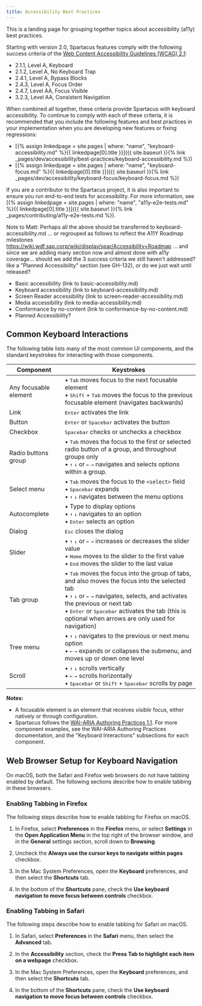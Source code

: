 ```yaml
---
title: Accessibility Best Practices
---
```


This is a landing page for grouping together topics about accessibility (a11y) best practices.

Starting with version 2.0, Spartacus features comply with the following success criteria of the [Web Content Accessibility Guidelines (WCAG) 2.1](https://www.w3.org/TR/WCAG21/):

- 2.1.1, Level A, Keyboard
- 2.1.2, Level A, No Keyboard Trap
- 2.4.1, Level A, Bypass Blocks
- 2.4.3, Level A, Focus Order
- 2.4.7, Level AA, Focus Visible
- 3.2.3, Level AA, Consistent Navigation

When combined all together, these criteria provide Spartacus with keyboard accessibility. To continue to comply with each of these criteria, it is recommended that you include the following features and best practices in your implementation when you are developing new features or fixing regressions:

- [{% assign linkedpage = site.pages | where: "name", "keyboard-accessibility.md" %}{{ linkedpage[0].title }}]({{ site.baseurl }}{% link _pages/dev/accessibility/best-practices/keyboard-accessibility.md %})
- [{% assign linkedpage = site.pages | where: "name", "keyboard-focus.md" %}{{ linkedpage[0].title }}]({{ site.baseurl }}{% link _pages/dev/accessibility/keyboard-focus/keyboard-focus.md %})

If you are a contributor to the Spartacus project, it is also important to ensure you run end-to-end tests for accessibility. For more information, see [{% assign linkedpage = site.pages | where: "name", "a11y-e2e-tests.md" %}{{ linkedpage[0].title }}]({{ site.baseurl }}{% link _pages/contributing/a11y-e2e-tests.md %}).

Note to Matt: Perhaps all the above should be transferred to keyboard-accessibility.md ... or regrouped as follows to reflect the A11Y Roadmap milestones https://wiki.wdf.sap.corp/wiki/display/spar/Accessibility+Roadmap ... and since we are adding many section now and almost done with a11y coverage... should we add the 3 success criteria we still haven't addressed? like a "Planned Accessibility" section (see GH-132), or do we just wait until released?

- Basic accessibility (link to basic-accessibility.md)
- Keyboard accessibility (link to keyboard-accessibility.md)
- Screen Reader accessibility (link to screen-reader-accessibility.md)
- Media accessibility (link to media-accessibility.md)
- Conformance by no-content (link to conformance-by-no-content.md)
- Planned Accessibility?

## Common Keyboard Interactions

The following table lists many of the most common UI components, and the standard keystrokes for interacting with those components.

| Component             | Keystrokes                                                                                                                                                                                                                                                                                                                                                                        |
| --------------------- | --------------------------------------------------------------------------------------------------------------------------------------------------------------------------------------------------------------------------------------------------------------------------------------------------------------------------------------------------------------------------------- |
| Any focusable element | • <kbd>Tab</kbd> moves focus to the next focusable element<br>• <kbd>Shift</kbd> + <kbd>Tab</kbd> moves the focus to the previous focusable element (navigates backwards)                                                                                                                                                                                                         |
| Link                  | <kbd>Enter</kbd> activates the link                                                                                                                                                                                                                                                                                                                                               |
| Button                | <kbd>Enter</kbd> or <kbd>Spacebar</kbd> activates the button                                                                                                                                                                                                                                                                                                                      |
| Checkbox              | <kbd>Spacebar</kbd> checks or unchecks a checkbox                                                                                                                                                                                                                                                                                                                                 |
| Radio buttons group   | • <kbd>Tab</kbd> moves the focus to the first or selected radio button of a group, and throughout groups only<br>• <kbd>&#8593;</kbd> <kbd>&#8595;</kbd> or <kbd>&#8592;</kbd> <kbd>&#8594;</kbd> navigates and selects options within a group.                                                                                                                                   |
| Select menu           | • <kbd>Tab</kbd> moves the focus to the `<select>` field<br>• <kbd>Spacebar</kbd> expands<br>• <kbd>&#8593;</kbd> <kbd>&#8595;</kbd> navigates between the menu options                                                                                                                                                                                                           |
| Autocomplete          | • Type to display options<br>• <kbd>&#8593;</kbd> <kbd>&#8595;</kbd> navigates to an option<br>• <kbd>Enter</kbd> selects an option                                                                                                                                                                                                                                               |
| Dialog                | <kbd>Esc</kbd> closes the dialog                                                                                                                                                                                                                                                                                                                                                  |
| Slider                | • <kbd>&#8593;</kbd> <kbd>&#8595;</kbd> or <kbd>&#8592;</kbd> <kbd>&#8594;</kbd> increases or decreases the slider value<br>• <kbd>Home</kbd> moves to the slider to the first value<br>• <kbd>End</kbd> moves the slider to the last value                                                                                                                                       |
| Tab group             | • <kbd>Tab</kbd> moves the focus into the group of tabs, and also moves the focus into the selected tab<br>• <kbd>&#8593;</kbd> <kbd>&#8595;</kbd> or <kbd>&#8592;</kbd> <kbd>&#8594;</kbd> navigates, selects, and activates the previous or next tab<br>• <kbd>Enter</kbd> or <kbd>Spacebar</kbd> activates the tab (this is optional when arrows are only used for navigation) |
| Tree menu             | • <kbd>&#8593;</kbd> <kbd>&#8595;</kbd> navigates to the previous or next menu option<br>• <kbd>&#8592;</kbd> <kbd>&#8594;</kbd> expands or collapses the submenu, and moves up or down one level                                                                                                                                                                                 |
| Scroll                | • <kbd>&#8593;</kbd> <kbd>&#8595;</kbd> scrolls vertically<br>• <kbd>&#8592;</kbd> <kbd>&#8594;</kbd> scrolls horizontally<br>• <kbd>Spacebar</kbd> or <kbd>Shift</kbd> + <kbd>Spacebar</kbd> scrolls by page                                                                                                                                                                     |

**Notes:**

- A focusable element is an element that receives _visible_ focus, either natively or through configuration.
- Spartacus follows the [WAI-ARIA Authoring Practices 1.1](https://www.w3.org/TR/wai-aria-practices/#aria_ex). For more component examples, see the WAI-ARIA Authoring Practices documentation, and the "Keyboard Interactions" subsections for each component.

## Web Browser Setup for Keyboard Navigation

On macOS, both the Safari and Firefox web browsers do not have tabbing enabled by default. The following sections describe how to enable tabbing in these browsers.

### Enabling Tabbing in Firefox

The following steps describe how to enable tabbing for Firefox on macOS.

1. In Firefox, select **Preferences** in the **Firefox** menu, or select **Settings** in the **Open Application Menu** in the top right of the browser window, and in the **General** settings section, scroll down to **Browsing**.

1. Uncheck the **Always use the cursor keys to navigate within pages** checkbox.

1. In the Mac System Preferences, open the **Keyboard** preferences, and then select the **Shortcuts** tab.

1. In the bottom of the **Shortcuts** pane, check the **Use keyboard navigation to move focus between controls** checkbox.

### Enabling Tabbing in Safari

The following steps describe how to enable tabbing for Safari on macOS.

1. In Safari, select **Preferences** in the **Safari** menu, then select the **Advanced** tab.

1. In the **Accessibility** section, check the **Press Tab to highlight each item on a webpage** checkbox.

1. In the Mac System Preferences, open the **Keyboard** preferences, and then select the **Shortcuts** tab.

1. In the bottom of the **Shortcuts** pane, check the **Use keyboard navigation to move focus between controls** checkbox.
